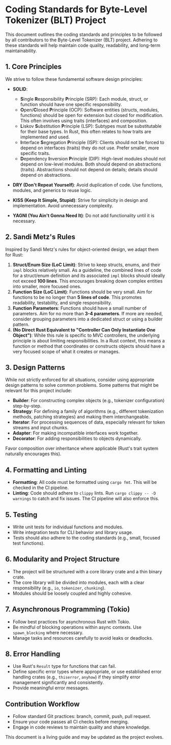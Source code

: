 # Coding Standards for Byte-Level Tokenizer (BLT) Project

This document outlines the coding standards and principles to be followed by all contributors to the Byte-Level Tokenizer (BLT) project. Adhering to these standards will help maintain code quality, readability, and long-term maintainability.

## 1. Core Principles

We strive to follow these fundamental software design principles:

*   **SOLID**:
    *   **S**ingle **R**esponsibility **P**rinciple (SRP): Each module, struct, or function should have one specific responsibility.
    *   **O**pen/**C**losed **P**rinciple (OCP): Software entities (structs, modules, functions) should be open for extension but closed for modification. This often involves using traits (interfaces) and composition.
    *   **L**iskov **S**ubstitution **P**rinciple (LSP): Subtypes must be substitutable for their base types. In Rust, this often relates to how traits are implemented and used.
    *   **I**nterface **S**egregation **P**rinciple (ISP): Clients should not be forced to depend on interfaces (traits) they do not use. Prefer smaller, more specific traits.
    *   **D**ependency **I**nversion **P**rinciple (DIP): High-level modules should not depend on low-level modules. Both should depend on abstractions (traits). Abstractions should not depend on details; details should depend on abstractions.

*   **DRY (Don't Repeat Yourself)**: Avoid duplication of code. Use functions, modules, and generics to reuse logic.

*   **KISS (Keep It Simple, Stupid)**: Strive for simplicity in design and implementation. Avoid unnecessary complexity.

*   **YAGNI (You Ain't Gonna Need It)**: Do not add functionality until it is necessary.

## 2. Sandi Metz's Rules

Inspired by Sandi Metz's rules for object-oriented design, we adapt them for Rust:

1.  **Struct/Enum Size (LoC Limit)**: Strive to keep structs, enums, and their `impl` blocks relatively small. As a guideline, the combined lines of code for a struct/enum definition and its associated `impl` blocks should ideally not exceed **100 lines**. This encourages breaking down complex entities into smaller, more focused ones.
2.  **Function Size (LoC Limit)**: Functions should be very small. Aim for functions to be no longer than **5 lines of code**. This promotes readability, testability, and single responsibility.
3.  **Function Parameters**: Functions should have a small number of parameters. Aim for no more than **3-4 parameters**. If more are needed, consider grouping parameters into a dedicated struct or using a builder pattern.
4.  **(No Direct Rust Equivalent to "Controller Can Only Instantiate One Object")**: While this rule is specific to MVC controllers, the underlying principle is about limiting responsibilities. In a Rust context, this means a function or method that coordinates or constructs objects should have a very focused scope of what it creates or manages.

## 3. Design Patterns

While not strictly enforced for all situations, consider using appropriate design patterns to solve common problems. Some patterns that might be relevant for this project include:

*   **Builder**: For constructing complex objects (e.g., tokenizer configuration) step-by-step.
*   **Strategy**: For defining a family of algorithms (e.g., different tokenization methods, patching strategies) and making them interchangeable.
*   **Iterator**: For processing sequences of data, especially relevant for token streams and input chunks.
*   **Adapter**: For making incompatible interfaces work together.
*   **Decorator**: For adding responsibilities to objects dynamically.

Favor composition over inheritance where applicable (Rust's trait system naturally encourages this).

## 4. Formatting and Linting

*   **Formatting**: All code must be formatted using `cargo fmt`. This will be checked in the CI pipeline.
*   **Linting**: Code should adhere to `clippy` lints. Run `cargo clippy -- -D warnings` to catch and fix issues. The CI pipeline will also enforce this.

## 5. Testing

*   Write unit tests for individual functions and modules.
*   Write integration tests for CLI behavior and library usage.
*   Tests should also adhere to the coding standards (e.g., small, focused test functions).

## 6. Modularity and Project Structure

*   The project will be structured with a core library crate and a thin binary crate.
*   The core library will be divided into modules, each with a clear responsibility (e.g., `io`, `tokenizer`, `chunking`).
*   Modules should be loosely coupled and highly cohesive.

## 7. Asynchronous Programming (Tokio)

*   Follow best practices for asynchronous Rust with Tokio.
*   Be mindful of blocking operations within async contexts. Use `spawn_blocking` where necessary.
*   Manage tasks and resources carefully to avoid leaks or deadlocks.

## 8. Error Handling

*   Use Rust's `Result` type for functions that can fail.
*   Define specific error types where appropriate, or use established error handling crates (e.g., `thiserror`, `anyhow`) if they simplify error management significantly and consistently.
*   Provide meaningful error messages.

## Contribution Workflow

*   Follow standard Git practices: branch, commit, push, pull request.
*   Ensure your code passes all CI checks before merging.
*   Engage in code reviews to maintain quality and share knowledge.

This document is a living guide and may be updated as the project evolves.
